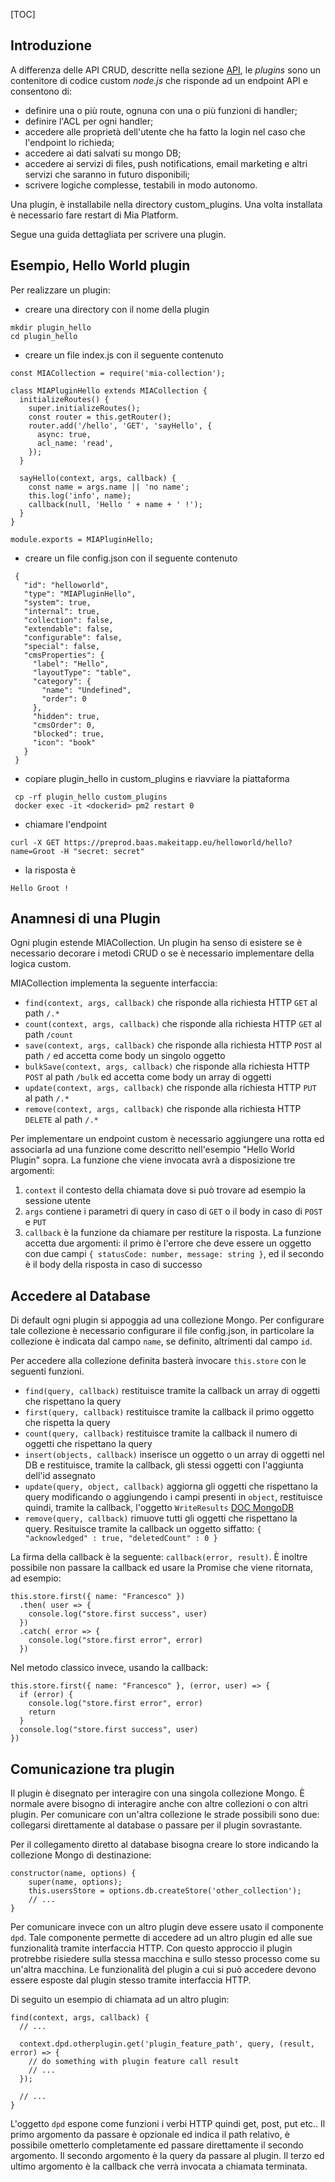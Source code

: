 [TOC]

## Introduzione
A differenza delle API CRUD, descritte nella sezione [API](api.md), le *plugins* sono un contenitore di codice
custom *node.js* che risponde ad un endpoint API e consentono di:

- definire una o più route, ognuna con una o più funzioni di handler;
- definire l'ACL per ogni handler;
- accedere alle proprietà dell'utente che ha fatto la login nel caso che l'endpoint lo richieda;
- accedere ai dati salvati su mongo DB;
- accedere ai servizi di files, push notifications, email marketing e altri servizi che saranno in futuro disponibili;
- scrivere logiche complesse, testabili in modo autonomo.

Una plugin, è installabile nella directory custom_plugins. Una volta installata è necessario fare restart di 
Mia Platform.

Segue una guida dettagliata per scrivere una plugin.

## Esempio, Hello World plugin

Per realizzare un plugin:
 - creare una directory con il nome della plugin
 
```
mkdir plugin_hello
cd plugin_hello
```
 
 - creare un file index.js con il seguente contenuto

```
const MIACollection = require('mia-collection');

class MIAPluginHello extends MIACollection {
  initializeRoutes() {
    super.initializeRoutes();
    const router = this.getRouter();
    router.add('/hello', 'GET', 'sayHello', {
      async: true,
      acl_name: 'read',
    });
  }

  sayHello(context, args, callback) {
    const name = args.name || 'no name';
    this.log('info', name);
    callback(null, 'Hello ' + name + ' !');
  }
}

module.exports = MIAPluginHello;

```
 - creare un file config.json con il seguente contenuto
 
```
 {
   "id": "helloworld",
   "type": "MIAPluginHello",
   "system": true,
   "internal": true,
   "collection": false,
   "extendable": false,
   "configurable": false,
   "special": false,
   "cmsProperties": {
     "label": "Hello",
     "layoutType": "table",
     "category": {
       "name": "Undefined",
       "order": 0
     },
     "hidden": true,
     "cmsOrder": 0,
     "blocked": true,
     "icon": "book"
   }
 }
```

 - copiare plugin_hello in custom_plugins e riavviare la piattaforma

```
 cp -rf plugin_hello custom_plugins
 docker exec -it <dockerid> pm2 restart 0
```

 - chiamare l'endpoint

```
curl -X GET https://preprod.baas.makeitapp.eu/helloworld/hello?name=Groot -H "secret: secret"

```

 - la risposta è

```
Hello Groot !
```

## Anamnesi di una Plugin

Ogni plugin estende MIACollection. Un plugin ha senso di esistere se è necessario decorare i metodi CRUD o se è necessario implementare della logica custom.

MIACollection implementa la seguente interfaccia:

* `find(context, args, callback)` che risponde alla richiesta HTTP `GET` al path `/.*`
* `count(context, args, callback)` che risponde alla richiesta HTTP `GET` al path `/count`
* `save(context, args, callback)` che risponde alla richiesta HTTP `POST` al path `/` ed accetta come body un singolo oggetto
* `bulkSave(context, args, callback)` che risponde alla richiesta HTTP `POST` al path `/bulk` ed accetta come body un array di oggetti
* `update(context, args, callback)` che risponde alla richiesta HTTP `PUT` al path `/.*`
* `remove(context, args, callback)` che risponde alla richiesta HTTP `DELETE` al path `/.*`

Per implementare un endpoint custom è necessario aggiungere una rotta ed associarla ad una funzione come descritto nell'esempio "Hello World Plugin" sopra.
La funzione che viene invocata avrà a disposizione tre argomenti:

1. `context` il contesto della chiamata dove si può trovare ad esempio la sessione utente
2. `args` contiene i parametri di query in caso di `GET` o il body in caso di `POST` e `PUT`
3. `callback` è la funzione da chiamare per restiture la risposta. La funzione accetta due argomenti: il primo è l'errore che deve essere un oggetto con due campi `{ statusCode: number, message: string }`, ed il secondo è il body della risposta in caso di successo

## Accedere al Database

Di default ogni plugin si appoggia ad una collezione Mongo. Per configurare tale collezione è necessario configurare il file config.json, in particolare la collezione è indicata dal campo `name`, se definito, altrimenti dal campo `id`.

Per accedere alla collezione definita basterà invocare `this.store` con le seguenti funzioni.

 * `find(query, callback)`  restituisce tramite la callback un array di oggetti che rispettano la query
 * `first(query, callback)` restituisce tramite la callback il primo oggetto che rispetta la query
 * `count(query, callback)` restituisce tramite la callback il numero di oggetti che rispettano la query
 * `insert(objects, callback)` inserisce un oggetto o un array di oggetti nel DB e restituisce, tramite la callback, gli stessi oggetti con l'aggiunta dell'id assegnato
 * `update(query, object, callback)` aggiorna gli oggetti che rispettano la query modificando o aggiungendo i campi presenti in `object`, restituisce quindi, tramite la callback, l'oggetto `WriteResults` [DOC MongoDB](https://docs.mongodb.com/manual/reference/method/db.collection.update/#writeresults-update)
 * `remove(query, callback)` rimuove tutti gli oggetti che rispettano la query. Resituisce tramite la callback un oggetto siffatto: `{ "acknowledged" : true, "deletedCount" : 0 }`

La firma della callback è la seguente: `callback(error, result)`. È inoltre possibile non passare la callback ed usare la Promise che viene ritornata, ad esempio:

```
this.store.first({ name: "Francesco" })
  .then( user => {
    console.log("store.first success", user)
  })
  .catch( error => {
    console.log("store.first error", error)
  })
```

Nel metodo classico invece, usando la callback:

```
this.store.first({ name: "Francesco" }, (error, user) => {
  if (error) {
    console.log("store.first error", error)
    return
  }
  console.log("store.first success", user)
})
```

## Comunicazione tra plugin

Il plugin è disegnato per interagire con una singola collezione Mongo. È normale avere bisogno di interagire anche con altre collezioni o con altri plugin. Per comunicare con un'altra collezione le strade possibili sono due: collegarsi direttamente al database o passare per il plugin sovrastante.

Per il collegamento diretto al database bisogna creare lo store indicando la collezione Mongo di destinazione:

```
constructor(name, options) {
    super(name, options);
    this.usersStore = options.db.createStore('other_collection');
    // ...
}
```

Per comunicare invece con un altro plugin deve essere usato il componente `dpd`. Tale componente permette di accedere ad un altro plugin ed alle sue funzionalità tramite interfaccia HTTP. Con questo approccio il plugin protrebbe risiedere sulla stessa macchina e sullo stesso processo come su un'altra macchina. Le funzionalità del plugin a cui si può accedere devono essere esposte dal plugin stesso tramite interfaccia HTTP.

Di seguito un esempio di chiamata ad un altro plugin:

````
find(context, args, callback) {
  // ...

  context.dpd.otherplugin.get('plugin_feature_path', query, (result, error) => {
    // do something with plugin feature call result
    // ...
  });

  // ...
}
````

L'oggetto `dpd` espone come funzioni i verbi HTTP quindi get, post, put etc.. Il primo argomento da passare è opzionale ed indica il path relativo, è possibile ometterlo completamente ed passare direttamente il secondo argomento. Il secondo argomento è la query da passare al plugin. Il terzo ed ultimo argomento è la callback che verrà invocata a chiamata terminata.
